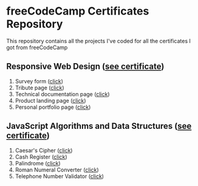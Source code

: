 # freeCodeCamp Certificates Repository
This repository contains all the projects I've coded for all the certificates I got from freeCodeCamp

## Responsive Web Design ([see certificate](https://www.freecodecamp.org/certification/LiviuCocianu/responsive-web-design))
1. Survey form ([click](https://github.com/LiviuCocianu/fcc-certificates/tree/main/1.%20Responsive%20Web%20Design/1.%20Survey%20form))
2. Tribute page ([click](https://github.com/LiviuCocianu/fcc-certificates/tree/main/1.%20Responsive%20Web%20Design/2.%20Tribute%20page))
3. Technical documentation page ([click](https://github.com/LiviuCocianu/fcc-certificates/tree/main/1.%20Responsive%20Web%20Design/3.%20Technical%20documentation%20page))
4. Product landing page ([click](https://github.com/LiviuCocianu/fcc-certificates/tree/main/1.%20Responsive%20Web%20Design/4.%20Product%20landing%20page))
5. Personal portfolio page ([click](https://github.com/LiviuCocianu/fcc-certificates/tree/main/1.%20Responsive%20Web%20Design/5.%20Personal%20portfolio%20page))

## JavaScript Algorithms and Data Structures ([see certificate](https://www.freecodecamp.org/certification/LiviuCocianu/javascript-algorithms-and-data-structures))
1. Caesar's Cipher ([click](https://github.com/LiviuCocianu/fcc-certificates/blob/main/2.%20JavaScript%20Algorithms%20and%20Data%20Structures/caesarsCipher.js))
2. Cash Register ([click](https://github.com/LiviuCocianu/fcc-certificates/blob/main/2.%20JavaScript%20Algorithms%20and%20Data%20Structures/cashRegister.js))
3. Palindrome ([click](https://github.com/LiviuCocianu/fcc-certificates/blob/main/2.%20JavaScript%20Algorithms%20and%20Data%20Structures/palindrome.js))
4. Roman Numeral Converter ([click](https://github.com/LiviuCocianu/fcc-certificates/blob/main/2.%20JavaScript%20Algorithms%20and%20Data%20Structures/romanNumeralConverter.js))
5. Telephone Number Validator ([click](https://github.com/LiviuCocianu/fcc-certificates/blob/main/2.%20JavaScript%20Algorithms%20and%20Data%20Structures/telephoneNumberValidator.js))
